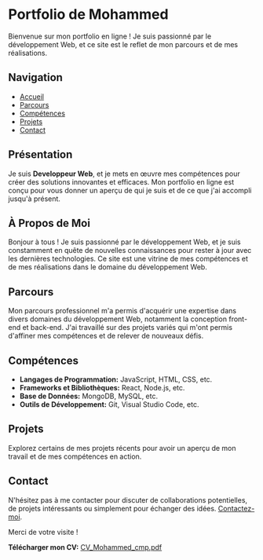 # Portfolio de Mohammed

Bienvenue sur mon portfolio en ligne ! Je suis passionné par le développement Web, et ce site est le reflet de mon parcours et de mes réalisations.

## Navigation

- [Accueil](#accueil)
- [Parcours](#parcours)
- [Compétences](#competences)
- [Projets](#projets)
- [Contact](#contact)

## Présentation

Je suis **Developpeur Web**, et je mets en œuvre mes compétences pour créer des solutions innovantes et efficaces. Mon portfolio en ligne est conçu pour vous donner un aperçu de qui je suis et de ce que j'ai accompli jusqu'à présent.

## À Propos de Moi

Bonjour à tous ! Je suis passionné par le développement Web, et je suis constamment en quête de nouvelles connaissances pour rester à jour avec les dernières technologies. Ce site est une vitrine de mes compétences et de mes réalisations dans le domaine du développement Web.

## Parcours

Mon parcours professionnel m'a permis d'acquérir une expertise dans divers domaines du développement Web, notamment la conception front-end et back-end. J'ai travaillé sur des projets variés qui m'ont permis d'affiner mes compétences et de relever de nouveaux défis.

## Compétences

- **Langages de Programmation:** JavaScript, HTML, CSS, etc.
- **Frameworks et Bibliothèques:** React, Node.js, etc.
- **Base de Données:** MongoDB, MySQL, etc.
- **Outils de Développement:** Git, Visual Studio Code, etc.

## Projets

Explorez certains de mes projets récents pour avoir un aperçu de mon travail et de mes compétences en action.

## Contact

N'hésitez pas à me contacter pour discuter de collaborations potentielles, de projets intéressants ou simplement pour échanger des idées. [Contactez-moi](#contact).

Merci de votre visite !

**Télécharger mon CV:** [CV_Mohammed_cmp.pdf](./public/assets/mon_cv.pdf)
